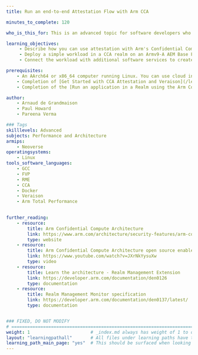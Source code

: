 ```yaml
---
title: Run an end-to-end Attestation Flow with Arm CCA

minutes_to_complete: 120

who_is_this_for: This is an advanced topic for software developers who want to learn how to run an end-to-end attestation flow with Arm's Confidential Computing Architecture (CCA).  

learning_objectives:
     - Describe how you can use attestation with Arm's Confidential Computing Architecture (CCA).
     - Deploy a simple workload in a CCA realm on an Armv9-A AEM Base Fixed Virtual Platform (FVP) that has support for RME extensions. 
     - Connect the workload with additional software services to create an end-to-end example that uses attestation to unlock the confidential processing of data.

prerequisites:
    - An AArch64 or x86_64 computer running Linux. You can use cloud instances, see this list of [Arm cloud service providers](/learning-paths/servers-and-cloud-computing/csp/).
    - Completion of [Get Started with CCA Attestation and Veraison](/learning-paths/servers-and-cloud-computing/cca-veraison) Learning Path.
    - Completion of the [Run an application in a Realm using the Arm Confidential Computing Architecture (CCA)](/learning-paths/servers-and-cloud-computing/cca-container/) Learning Path.

author: 
    - Arnaud de Grandmaison
    - Paul Howard
    - Pareena Verma

### Tags
skilllevels: Advanced
subjects: Performance and Architecture
armips:
    - Neoverse 
operatingsystems:
    - Linux 
tools_software_languages:
    - GCC
    - FVP
    - RME
    - CCA
    - Docker
    - Veraison
    - Arm Total Performance

    
further_reading:
    - resource:
        title: Arm Confidential Compute Architecture
        link: https://www.arm.com/architecture/security-features/arm-confidential-compute-architecture
        type: website
    - resource:
        title: Arm Confidential Compute Architecture open source enablement
        link: https://www.youtube.com/watch?v=JXrNkYysuXw
        type: video
    - resource:
        title: Learn the architecture - Realm Management Extension
        link: https://developer.arm.com/documentation/den0126
        type: documentation
    - resource:
        title: Realm Management Monitor specification
        link: https://developer.arm.com/documentation/den0137/latest/
        type: documentation


### FIXED, DO NOT MODIFY
# ================================================================================
weight: 1                       # _index.md always has weight of 1 to order correctly
layout: "learningpathall"       # All files under learning paths have this same wrapper
learning_path_main_page: "yes"  # This should be surfaced when looking for related content. Only set for _index.md of learning path content.
---
```

